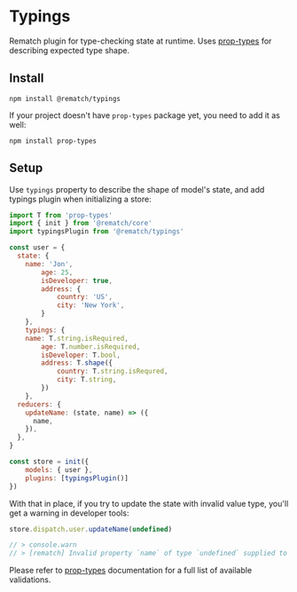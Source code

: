 # Typings

Rematch plugin for type-checking state at runtime. Uses [prop-types](https://github.com/facebook/prop-types) for describing expected type shape.

## Install

```
npm install @rematch/typings
```

If your project doesn't have `prop-types` package yet, you need to add it as well:

```
npm install prop-types
```

## Setup

Use `typings` property to describe the shape of model's state, and add typings plugin when initializing a store:

```js
import T from 'prop-types'
import { init } from '@rematch/core'
import typingsPlugin from '@rematch/typings'

const user = {
  state: {
    name: 'Jon',
		age: 25,
		isDeveloper: true,
		address: {
			country: 'US',
			city: 'New York',
		}
	},
	typings: {
  	name: T.string.isRequired,
		age: T.number.isRequired,
		isDeveloper: T.bool,
		address: T.shape({
			country: T.string.isRequred,
			city: T.string,
		})
	},
  reducers: {
    updateName: (state, name) => ({
      name,
    }),
  },
}

const store = init({
	models: { user },
	plugins: [typingsPlugin()]
})
```

With that in place, if you try to update the state with invalid value type, you'll get a warning in developer tools:

```js
store.dispatch.user.updateName(undefined)

// > console.warn
// > [rematch] Invalid property `name` of type `undefined` supplied to `user`, expected `string`.
```

Please refer to [prop-types](https://github.com/facebook/prop-types#usage) documentation for a full list of available validations.